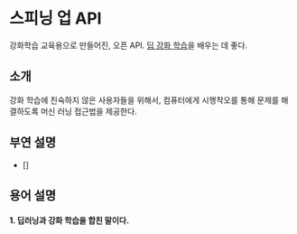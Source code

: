 # 스피닝 업 API

강화학습 교육용으로 만들어진, 오픈 API. [딥 강화 학습](####1.-딥러닝과-강화-학습을-합친-말이다)을 배우는 데 좋다.



## 소개
강화 학습에 친숙하지 않은 사용자들을 위해서, 컴퓨터에게 시행착오를 통해 문제를 해결하도록 머신 러닝 접근법을 제공한다.  

## 부연 설명
 - []
 
 
 
 
 
 
 ## 용어 설명
 #### 1. 딥러닝과 강화 학습을 합친 말이다.
 
